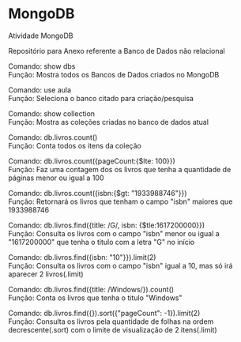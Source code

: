 # MongoDB
Atividade MongoDB

Repositório para Anexo referente a Banco de Dados não relacional 

Comando: show dbs <br>
Função: Mostra todos os Bancos de Dados criados no MongoDB 

Comando: use aula <br>
Função: Seleciona o banco citado para criação/pesquisa 

Comando: show collection <br>
Função: Mostra as coleções criadas no banco de dados atual 

Comando: db.livros.count() <br>
Função: Conta todos os itens da coleção 

Comando: db.livros.count({pageCount:{$lte: 100}}) <br>
Função: Faz uma contagem dos os livros que tenha a quantidade de páginas menor ou igual a 100

Comando: db.livros.count({isbn:{$gt: "1933988746"}}) <br>
Função: Retornará os livros que tenham o campo "isbn" maiores que 1933988746 

Comando: db.livros.find({title: /G/, isbn: {$tle:1617200000}}) <br>
Função: Consulta os livros com o campo "isbn" menor ou igual a "1617200000" que tenha o titulo com a letra "G" no início

Comando: db.livros.find({isbn: "10"}}).limit(2) <br>
Função: Consulta os livros com o campo "isbn" igual a 10, mas só irá aparecer 2 livros(.limit) 

Comando: db.livros.find({title: /Windows/}).count() <br>
Função: Conta os livros que tenha o titulo "Windows"

Comando: db.livros.find({}).sort({"pageCount": -1}).limit(2) <br>
Função: Consulta os livros pela quantidade de folhas na ordem decrescente(.sort) com o limite de visualização de 2 itens(.limit)
